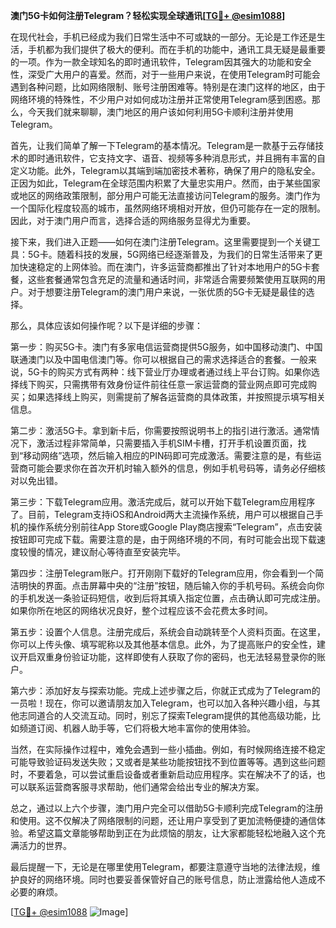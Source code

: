 **澳门5G卡如何注册Telegram？轻松实现全球通讯[[TG💪+ @esim1088](https://t.me/s/esim1088)]**

在现代社会，手机已经成为我们日常生活中不可或缺的一部分。无论是工作还是生活，手机都为我们提供了极大的便利。而在手机的功能中，通讯工具无疑是最重要的一项。作为一款全球知名的即时通讯软件，Telegram因其强大的功能和安全性，深受广大用户的喜爱。然而，对于一些用户来说，在使用Telegram时可能会遇到各种问题，比如网络限制、账号注册困难等。特别是在澳门这样的地区，由于网络环境的特殊性，不少用户对如何成功注册并正常使用Telegram感到困惑。那么，今天我们就来聊聊，澳门地区的用户该如何利用5G卡顺利注册并使用Telegram。

首先，让我们简单了解一下Telegram的基本情况。Telegram是一款基于云存储技术的即时通讯软件，它支持文字、语音、视频等多种消息形式，并且拥有丰富的自定义功能。此外，Telegram以其端到端加密技术著称，确保了用户的隐私安全。正因为如此，Telegram在全球范围内积累了大量忠实用户。然而，由于某些国家或地区的网络政策限制，部分用户可能无法直接访问Telegram的服务。澳门作为一个国际化程度较高的城市，虽然网络环境相对开放，但仍可能存在一定的限制。因此，对于澳门用户而言，选择合适的网络服务显得尤为重要。

接下来，我们进入正题——如何在澳门注册Telegram。这里需要提到一个关键工具：5G卡。随着科技的发展，5G网络已经逐渐普及，为我们的日常生活带来了更加快速稳定的上网体验。而在澳门，许多运营商都推出了针对本地用户的5G卡套餐，这些套餐通常包含充足的流量和通话时间，非常适合需要频繁使用互联网的用户。对于想要注册Telegram的澳门用户来说，一张优质的5G卡无疑是最佳的选择。

那么，具体应该如何操作呢？以下是详细的步骤：

第一步：购买5G卡。澳门有多家电信运营商提供5G服务，如中国移动澳门、中国联通澳门以及中国电信澳门等。你可以根据自己的需求选择适合的套餐。一般来说，5G卡的购买方式有两种：线下营业厅办理或者通过线上平台订购。如果你选择线下购买，只需携带有效身份证件前往任意一家运营商的营业网点即可完成购买；如果选择线上购买，则需提前了解各运营商的具体政策，并按照提示填写相关信息。

第二步：激活5G卡。拿到新卡后，你需要按照说明书上的指引进行激活。通常情况下，激活过程非常简单，只需要插入手机SIM卡槽，打开手机设置页面，找到“移动网络”选项，然后输入相应的PIN码即可完成激活。需要注意的是，有些运营商可能会要求你在首次开机时输入额外的信息，例如手机号码等，请务必仔细核对以免出错。

第三步：下载Telegram应用。激活完成后，就可以开始下载Telegram应用程序了。目前，Telegram支持iOS和Android两大主流操作系统，用户可以根据自己手机的操作系统分别前往App Store或Google Play商店搜索“Telegram”，点击安装按钮即可完成下载。需要注意的是，由于网络环境的不同，有时可能会出现下载速度较慢的情况，建议耐心等待直至安装完毕。

第四步：注册Telegram账户。打开刚刚下载好的Telegram应用，你会看到一个简洁明快的界面。点击屏幕中央的“注册”按钮，随后输入你的手机号码。系统会向你的手机发送一条验证码短信，收到后将其填入指定位置，点击确认即可完成注册。如果你所在地区的网络状况良好，整个过程应该不会花费太多时间。

第五步：设置个人信息。注册完成后，系统会自动跳转至个人资料页面。在这里，你可以上传头像、填写昵称以及其他基本信息。此外，为了提高账户的安全性，建议开启双重身份验证功能，这样即使有人获取了你的密码，也无法轻易登录你的账户。

第六步：添加好友与探索功能。完成上述步骤之后，你就正式成为了Telegram的一员啦！现在，你可以邀请朋友加入Telegram，也可以加入各种兴趣小组，与其他志同道合的人交流互动。同时，别忘了探索Telegram提供的其他高级功能，比如频道订阅、机器人助手等，它们将极大地丰富你的使用体验。

当然，在实际操作过程中，难免会遇到一些小插曲。例如，有时候网络连接不稳定可能导致验证码发送失败；又或者是某些功能按钮找不到位置等等。遇到这些问题时，不要着急，可以尝试重启设备或者重新启动应用程序。实在解决不了的话，也可以联系运营商客服寻求帮助，他们通常会给出专业的解决方案。

总之，通过以上六个步骤，澳门用户完全可以借助5G卡顺利完成Telegram的注册和使用。这不仅解决了网络限制的问题，还让用户享受到了更加流畅便捷的通信体验。希望这篇文章能够帮助到正在为此烦恼的朋友，让大家都能轻松地融入这个充满活力的世界。

最后提醒一下，无论是在哪里使用Telegram，都要注意遵守当地的法律法规，维护良好的网络环境。同时也要妥善保管好自己的账号信息，防止泄露给他人造成不必要的麻烦。

[[TG💪+ @esim1088](https://t.me/s/esim1088) ![Image](https://i.postimg.cc/4NQfJmqS/Snipaste-2025-05-13-00-14-12.png)]